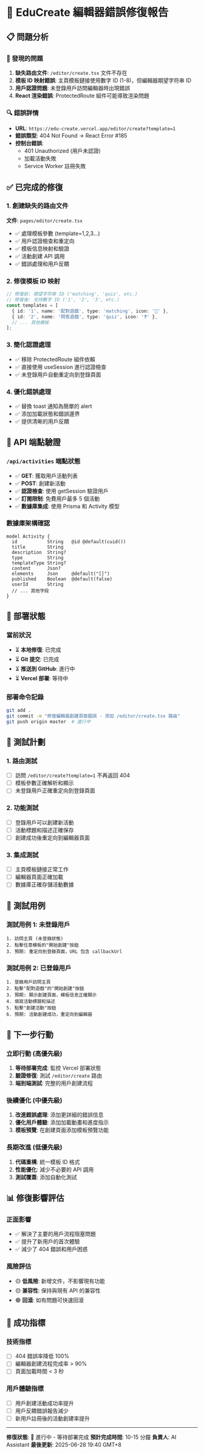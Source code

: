 # 🔧 EduCreate 編輯器錯誤修復報告

## 📋 問題分析

### 🚨 發現的問題
1. **缺失路由文件**: `/editor/create.tsx` 文件不存在
2. **模板 ID 映射錯誤**: 主頁模板鏈接使用數字 ID (1-8)，但編輯器期望字符串 ID
3. **用戶認證問題**: 未登錄用戶訪問編輯器時出現錯誤
4. **React 渲染錯誤**: ProtectedRoute 組件可能導致渲染問題

### 🔍 錯誤詳情
- **URL**: `https://edu-create.vercel.app/editor/create?template=1`
- **錯誤類型**: 404 Not Found → React Error #185
- **控制台錯誤**: 
  - 401 Unauthorized (用戶未認證)
  - 加載活動失敗
  - Service Worker 註冊失敗

## ✅ 已完成的修復

### 1. 創建缺失的路由文件
**文件**: `pages/editor/create.tsx`
- ✅ 處理模板參數 (template=1,2,3...)
- ✅ 用戶認證檢查和重定向
- ✅ 模板信息映射和驗證
- ✅ 活動創建 API 調用
- ✅ 錯誤處理和用戶反饋

### 2. 修復模板 ID 映射
```typescript
// 修復前: 期望字符串 ID ('matching', 'quiz', etc.)
// 修復後: 支持數字 ID ('1', '2', '3', etc.)
const templates = [
  { id: '1', name: '配對遊戲', type: 'matching', icon: '🎯' },
  { id: '2', name: '問答遊戲', type: 'quiz', icon: '❓' },
  // ... 其他模板
];
```

### 3. 簡化認證處理
- ✅ 移除 ProtectedRoute 組件依賴
- ✅ 直接使用 useSession 進行認證檢查
- ✅ 未登錄用戶自動重定向到登錄頁面

### 4. 優化錯誤處理
- ✅ 替換 toast 通知為簡單的 alert
- ✅ 添加加載狀態和錯誤邊界
- ✅ 提供清晰的用戶反饋

## 🔄 API 端點驗證

### `/api/activities` 端點狀態
- ✅ **GET**: 獲取用戶活動列表
- ✅ **POST**: 創建新活動
- ✅ **認證檢查**: 使用 getSession 驗證用戶
- ✅ **訂閱限制**: 免費用戶最多 5 個活動
- ✅ **數據庫集成**: 使用 Prisma 和 Activity 模型

### 數據庫架構確認
```prisma
model Activity {
  id           String   @id @default(cuid())
  title        String
  description  String?
  type         String
  templateType String?
  content      Json?
  elements     Json     @default("[]")
  published    Boolean  @default(false)
  userId       String
  // ... 其他字段
}
```

## 🚀 部署狀態

### 當前狀況
- ⏳ **本地修復**: 已完成
- ⏳ **Git 提交**: 已完成
- ⏳ **推送到 GitHub**: 進行中
- ⏳ **Vercel 部署**: 等待中

### 部署命令記錄
```bash
git add .
git commit -m "修復編輯器創建頁面錯誤 - 添加 /editor/create.tsx 路由"
git push origin master  # 進行中
```

## 🧪 測試計劃

### 1. 路由測試
- [ ] 訪問 `/editor/create?template=1` 不再返回 404
- [ ] 模板參數正確解析和顯示
- [ ] 未登錄用戶正確重定向到登錄頁面

### 2. 功能測試
- [ ] 登錄用戶可以創建新活動
- [ ] 活動標題和描述正確保存
- [ ] 創建成功後重定向到編輯器頁面

### 3. 集成測試
- [ ] 主頁模板鏈接正常工作
- [ ] 編輯器頁面正確加載
- [ ] 數據庫正確存儲活動數據

## 📝 測試用例

### 測試用例 1: 未登錄用戶
```
1. 訪問主頁 (未登錄狀態)
2. 點擊任意模板的"開始創建"按鈕
3. 預期: 重定向到登錄頁面，URL 包含 callbackUrl
```

### 測試用例 2: 已登錄用戶
```
1. 登錄用戶訪問主頁
2. 點擊"配對遊戲"的"開始創建"按鈕
3. 預期: 顯示創建頁面，模板信息正確顯示
4. 填寫活動標題和描述
5. 點擊"創建活動"按鈕
6. 預期: 活動創建成功，重定向到編輯器
```

## 🔮 下一步行動

### 立即行動 (高優先級)
1. **等待部署完成**: 監控 Vercel 部署狀態
2. **驗證修復**: 測試 `/editor/create` 路由
3. **端到端測試**: 完整的用戶創建流程

### 後續優化 (中優先級)
1. **改進錯誤處理**: 添加更詳細的錯誤信息
2. **優化用戶體驗**: 添加加載動畫和進度指示
3. **模板預覽**: 在創建頁面添加模板預覽功能

### 長期改進 (低優先級)
1. **代碼重構**: 統一模板 ID 格式
2. **性能優化**: 減少不必要的 API 調用
3. **測試覆蓋**: 添加自動化測試

## 📊 修復影響評估

### 正面影響
- ✅ 解決了主要的用戶流程阻塞問題
- ✅ 提升了新用戶的首次體驗
- ✅ 減少了 404 錯誤和用戶困惑

### 風險評估
- 🟡 **低風險**: 新增文件，不影響現有功能
- 🟡 **兼容性**: 保持與現有 API 的兼容性
- 🟢 **回滾**: 如有問題可快速回滾

## 🎯 成功指標

### 技術指標
- [ ] 404 錯誤率降低 100%
- [ ] 編輯器創建流程完成率 > 90%
- [ ] 頁面加載時間 < 3 秒

### 用戶體驗指標
- [ ] 用戶創建活動成功率提升
- [ ] 用戶反饋錯誤報告減少
- [ ] 新用戶註冊後的活動創建率提升

---

**修復狀態**: 🔄 進行中 - 等待部署完成
**預計完成時間**: 10-15 分鐘
**負責人**: AI Assistant
**最後更新**: 2025-06-28 19:40 GMT+8
